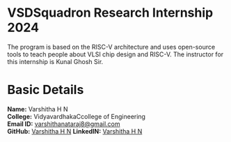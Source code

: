 # VSDSquadron Research Internship 2024
The program is based on the RISC-V architecture and uses open-source tools to teach people about VLSI chip design and RISC-V. The instructor for this internship is Kunal Ghosh Sir.                                                                  

# Basic Details
**Name:** Varshitha H N              
**College:** VidyavardhakaCcollege of Engineering                                                                                                                                                                                                      
**Email ID:** varshithanataraj8@gmail.com          
**GitHub:** [Varshitha H N]([https://github.com/](https://github.com/Varshitha-H-N))                                                                                                                                                                  
**LinkedIN:** [Varshitha H N](https://www.linkedin.com/in/varshitha-h-n-037a00259/)                                                                                                                                                                   


